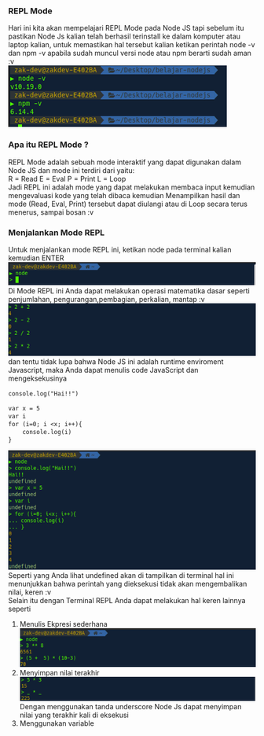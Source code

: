 ### REPL Mode

Hari ini kita akan mempelajari REPL Mode pada Node JS tapi sebelum itu pastikan Node Js kalian telah berhasil terinstall ke dalam komputer atau laptop kalian, untuk memastikan hal tersebut kalian ketikan perintah
node -v dan npm -v apabila sudah muncul versi node atau npm berarti sudah aman :v <br>
![](https://github.com/Bahrul-Rozak/Belajar-Node-JS/blob/main/01_REPL_MODE/image/check.png) <br>

### Apa itu REPL Mode ?
REPL Mode adalah sebuah mode interaktif yang dapat digunakan dalam Node JS dan mode ini terdiri dari yaitu: <br>
R = Read 
E = Eval
P = Print
L = Loop <br>
Jadi REPL ini adalah mode yang dapat melakukan membaca input kemudian mengevaluasi kode yang telah dibaca kemudian Menampilkan hasil dan mode (Read, Eval, Print) tersebut dapat diulangi atau di Loop secara terus menerus, sampai bosan :v 

### Menjalankan Mode REPL
Untuk menjalankan mode REPL ini, ketikan node pada terminal kalian kemudian ENTER <br>
![](https://github.com/Bahrul-Rozak/Belajar-Node-JS/blob/main/01_REPL_MODE/image/image.png) <br>
Di Mode REPL ini Anda dapat melakukan operasi matematika dasar seperti penjumlahan, pengurangan,pembagian, perkalian, mantap :v <br>
![](https://github.com/Bahrul-Rozak/Belajar-Node-JS/blob/main/01_REPL_MODE/image/operasimatematika.png) <br>
dan tentu tidak lupa bahwa Node JS ini adalah runtime enviroment Javascript, maka Anda dapat menulis code JavaScript dan mengeksekusinya <br>
```
console.log("Hai!!")
```
```
var x = 5 
var i
for (i=0; i <x; i++){
    console.log(i)
}
```
![](https://github.com/Bahrul-Rozak/Belajar-Node-JS/blob/main/01_REPL_MODE/image/codejs.png) <br>
Seperti yang Anda lihat undefined akan di tampilkan di terminal hal ini menunjukkan bahwa perintah yang dieksekusi tidak akan mengembalikan nilai, keren :v 
<br>
Selain itu dengan Terminal REPL Anda dapat melakukan hal keren lainnya seperti <br>
1. Menulis Ekpresi sederhana <br>
![](https://github.com/Bahrul-Rozak/Belajar-Node-JS/blob/main/01_REPL_MODE/image/ekpresi.png) <br>
2. Menyimpan nilai terakhir <br>
![](https://github.com/Bahrul-Rozak/Belajar-Node-JS/blob/main/01_REPL_MODE/image/menyimpan.png) <br>
Dengan menggunakan tanda underscore Node Js dapat menyimpan nilai yang terakhir kali di eksekusi 
3. Menggunakan variable
